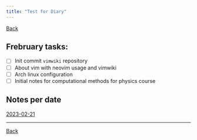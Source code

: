 ```yaml
---
title: "Test for Diary" 
---
```


[Back](../index.md)

## Frebruary tasks:

- [ ] Init commit `vimwiki` repository
- [ ] About vim with neovim usage and vimwiki
- [ ] Arch linux configuration
- [ ] Initial notes for computational methods for physics course

## Notes per date
[2023-02-21](2023-02-21.md)

---
[Back](../index.md)



